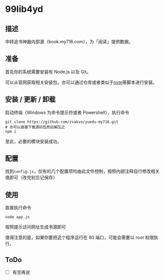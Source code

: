 # 99lib4yd

## 描述

中转追书神器内部源（book.my716.com），为「阅读」提供数据。

## 准备

首先你的系统需要安装有 Node.js 以及 Git。

可以从官网获取相关安装包，亦可以通过仓库或者类似于[nvm](https://github.com/creationix/nvm "nvm")等脚本进行安装。

## 安装 / 更新 / 卸载

启动终端（Windows 为命令提示符或者 Powershell），执行命令

```
git clone https://github.com/zsakvo/yuedu-my716.git
# 亦可以直接下载源码包而后解压之
npm i
```

至此，必要的模块安装成功。

## 配置

找到`config.js`，仅有的几个配置项均由此文件控制，按照内部注释自行修改相关值即可（改完别忘记保存）

## 使用

直接执行命令

```
node app.js
```

按照提示访问网址生成书源即可

值得注意的是，如果你要把这个程序运行在 80 端口，可能会需要以 root 权限执行。

## ToDo

- [ ] 有空再说
